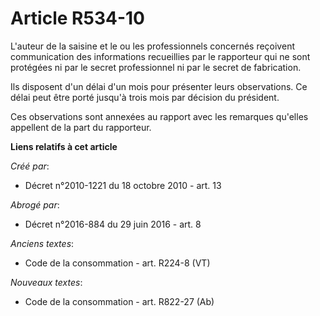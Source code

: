 # Article R534-10

L'auteur de la saisine et le ou les professionnels concernés reçoivent communication des informations recueillies par le
rapporteur qui ne sont protégées ni par le secret professionnel ni par le secret de fabrication.

Ils disposent d'un délai d'un mois pour présenter leurs observations. Ce délai peut être porté jusqu'à trois mois par
décision du président.

Ces observations sont annexées au rapport avec les remarques qu'elles appellent de la part du rapporteur.

**Liens relatifs à cet article**

_Créé par_:

  - Décret n°2010-1221 du 18 octobre 2010 - art. 13

_Abrogé par_:

  - Décret n°2016-884 du 29 juin 2016 - art. 8

_Anciens textes_:

  - Code de la consommation - art. R224-8 (VT)

_Nouveaux textes_:

  - Code de la consommation - art. R822-27 (Ab)
